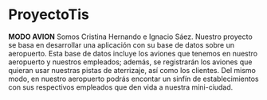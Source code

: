 # ProyectoTis
**MODO AVION**
Somos Cristina Hernando e Ignacio Sáez.
Nuestro proyecto se basa en desarrollar una aplicación con su base de datos sobre un aeropuerto.
Esta base de datos incluye los aviones que tenemos en nuestro aeropuerto y nuestros empleados; además, se registrarán los aviones que quieran usar nuestras pistas de aterrizaje, así como los clientes.
Del mismo modo, en nuestro aeropuerto podrás encontar un sinfín de establecimientos con sus respectivos empleados que den vida a nuestra mini-ciudad.
